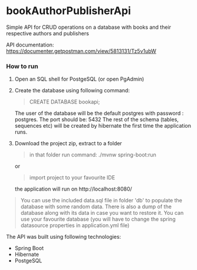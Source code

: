 # bookAuthorPublisherApi

Simple API for CRUD operations on a database with books and their respective authors and publishers

API documentation: https://documenter.getpostman.com/view/5813131/Tz5v1ubW

### How to run ###
1. Open an SQL shell for PostgeSQL (or open PgAdmin)

2. Create the database using following command:
	> CREATE DATABASE bookapi;
	
	The user of the database will be the default postgres with password : postgres.
	The port should be: 5432
	The rest of the schema (tables, sequences etc) will be created by hibernate the first time the application runs.
	
3. Download the project zip, extract to a folder 

	
	>  in that folder run command: 
			./mvnw spring-boot:run
	
	or 
	
	> import project to your favourite IDE
	
	the application will run on http://localhost:8080/
	
> You can use the included data.sql file in folder 'db'  to populate the database with some random data.
> There is also a dump of the database along with its data in case you want to restore it.
> You can use your favourite database (you will have to change the spring datasource properties in application.yml file)



The API was built using following technologies:
* Spring Boot
* Hibernate
* PostgeSQL
